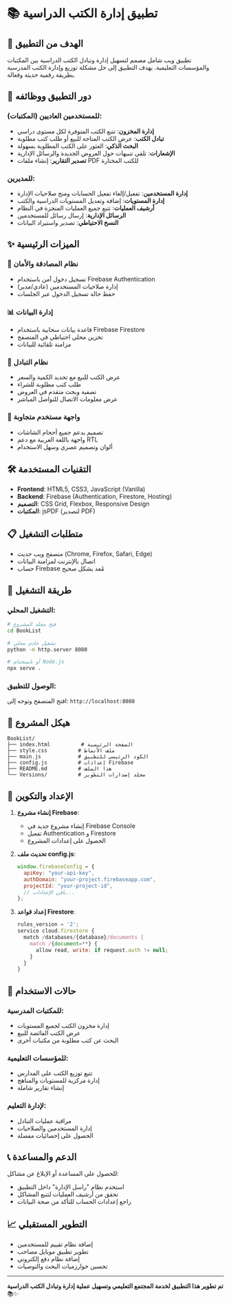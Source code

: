 # 📚 تطبيق إدارة الكتب الدراسية

## 🎯 الهدف من التطبيق
تطبيق ويب شامل مصمم لتسهيل إدارة وتبادل الكتب الدراسية بين المكتبات والمؤسسات التعليمية. يهدف التطبيق إلى حل مشكلة توزيع وإدارة الكتب المدرسية بطريقة رقمية حديثة وفعالة.

## 🔧 دور التطبيق ووظائفه

### للمستخدمين العاديين (المكتبات):
- **إدارة المخزون**: تتبع الكتب المتوفرة لكل مستوى دراسي
- **تبادل الكتب**: عرض الكتب المتاحة للبيع أو طلب كتب مطلوبة
- **البحث الذكي**: العثور على الكتب المطلوبة بسهولة
- **الإشعارات**: تلقي تنبيهات حول العروض الجديدة والرسائل الإدارية
- **تصدير التقارير**: إنشاء ملفات PDF للكتب المختارة

### للمديرين:
- **إدارة المستخدمين**: تفعيل/إلغاء تفعيل الحسابات ومنح صلاحيات الإدارة
- **إدارة المستويات**: إضافة وتعديل المستويات الدراسية والكتب
- **أرشيف العمليات**: تتبع جميع العمليات المنجزة في النظام
- **الرسائل الإدارية**: إرسال رسائل للمستخدمين
- **النسخ الاحتياطي**: تصدير واستيراد البيانات

## ✨ الميزات الرئيسية

### 🔐 نظام المصادقة والأمان
- تسجيل دخول آمن باستخدام Firebase Authentication
- إدارة صلاحيات المستخدمين (عادي/مدير)
- حفظ حالة تسجيل الدخول عبر الجلسات

### 📊 إدارة البيانات
- قاعدة بيانات سحابية باستخدام Firebase Firestore
- تخزين محلي احتياطي في المتصفح
- مزامنة تلقائية للبيانات

### 🔄 نظام التبادل
- عرض الكتب للبيع مع تحديد الكمية والسعر
- طلب كتب مطلوبة للشراء
- تصفية وبحث متقدم في العروض
- عرض معلومات الاتصال للتواصل المباشر

### 📱 واجهة مستخدم متجاوبة
- تصميم يدعم جميع أحجام الشاشات
- واجهة باللغة العربية مع دعم RTL
- ألوان وتصميم عصري وسهل الاستخدام

## 🛠️ التقنيات المستخدمة

- **Frontend**: HTML5, CSS3, JavaScript (Vanilla)
- **Backend**: Firebase (Authentication, Firestore, Hosting)
- **التصميم**: CSS Grid, Flexbox, Responsive Design
- **المكتبات**: jsPDF (لتصدير PDF)

## 📋 متطلبات التشغيل

- متصفح ويب حديث (Chrome, Firefox, Safari, Edge)
- اتصال بالإنترنت لمزامنة البيانات
- حساب Firebase مُعد بشكل صحيح

## 🚀 طريقة التشغيل

### التشغيل المحلي:
```bash
# فتح مجلد المشروع
cd BookList

# تشغيل خادم محلي
python -m http.server 8080

# أو باستخدام Node.js
npx serve .
```

### الوصول للتطبيق:
افتح المتصفح وتوجه إلى: `http://localhost:8080`

## 📁 هيكل المشروع

```
BookList/
├── index.html          # الصفحة الرئيسية
├── style.css          # ملف الأنماط
├── main.js            # الكود الرئيسي للتطبيق
├── config.js          # إعدادات Firebase
├── README.md          # هذا الملف
└── Versions/          # مجلد إصدارات التطوير
```

## 🔧 الإعداد والتكوين

1. **إنشاء مشروع Firebase**:
   - إنشاء مشروع جديد في Firebase Console
   - تفعيل Authentication و Firestore
   - الحصول على إعدادات المشروع

2. **تحديث ملف config.js**:
   ```javascript
   window.firebaseConfig = {
     apiKey: "your-api-key",
     authDomain: "your-project.firebaseapp.com",
     projectId: "your-project-id",
     // باقي الإعدادات...
   };
   ```

3. **إعداد قواعد Firestore**:
   ```javascript
   rules_version = '2';
   service cloud.firestore {
     match /databases/{database}/documents {
       match /{document=**} {
         allow read, write: if request.auth != null;
       }
     }
   }
   ```

## 🎯 حالات الاستخدام

### للمكتبات المدرسية:
- إدارة مخزون الكتب لجميع المستويات
- عرض الكتب الفائضة للبيع
- البحث عن كتب مطلوبة من مكتبات أخرى

### للمؤسسات التعليمية:
- تتبع توزيع الكتب على المدارس
- إدارة مركزية للمستويات والمناهج
- إنشاء تقارير شاملة

### لإدارة التعليم:
- مراقبة عمليات التبادل
- إدارة المستخدمين والصلاحيات
- الحصول على إحصائيات مفصلة

## 📞 الدعم والمساعدة

للحصول على المساعدة أو الإبلاغ عن مشاكل:
- استخدم نظام "راسل الإدارة" داخل التطبيق
- تحقق من أرشيف العمليات لتتبع المشاكل
- راجع إعدادات الحساب للتأكد من صحة البيانات

## 📈 التطوير المستقبلي

- إضافة نظام تقييم للمستخدمين
- تطوير تطبيق موبايل مصاحب
- إضافة نظام دفع إلكتروني
- تحسين خوارزميات البحث والتوصيات

---

**تم تطوير هذا التطبيق لخدمة المجتمع التعليمي وتسهيل عملية إدارة وتبادل الكتب الدراسية** 📚✨
